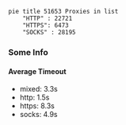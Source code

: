 
```mermaid
pie title 51653 Proxies in list
    "HTTP" : 22721
    "HTTPS": 6473
    "SOCKS" : 28195
```

### Some Info
#### Average Timeout

- mixed: 3.3s
- http: 1.5s
- https: 8.3s
- socks: 4.9s